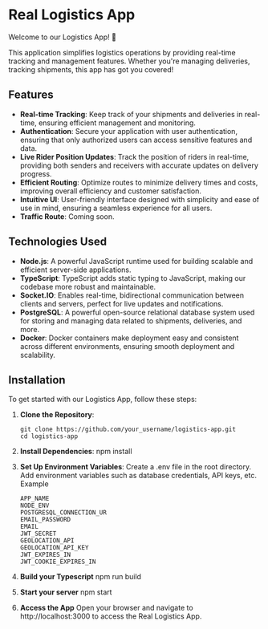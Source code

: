 # Real Logistics App

Welcome to our Logistics App! 🚚

This application simplifies logistics operations by providing real-time tracking and management features. Whether you're managing deliveries, tracking shipments, this app has got you covered!

## Features

- **Real-time Tracking**: Keep track of your shipments and deliveries in real-time, ensuring efficient management and monitoring.
- **Authentication**: Secure your application with user authentication, ensuring that only authorized users can access sensitive features and data.
- **Live Rider Position Updates**: Track the position of riders in real-time, providing both senders and receivers with accurate updates on delivery progress.
- **Efficient Routing**: Optimize routes to minimize delivery times and costs, improving overall efficiency and customer satisfaction.
- **Intuitive UI**: User-friendly interface designed with simplicity and ease of use in mind, ensuring a seamless experience for all users.
- **Traffic Route**: Coming soon.

## Technologies Used

- **Node.js**: A powerful JavaScript runtime used for building scalable and efficient server-side applications.
- **TypeScript**: TypeScript adds static typing to JavaScript, making our codebase more robust and maintainable.
- **Socket.IO**: Enables real-time, bidirectional communication between clients and servers, perfect for live updates and notifications.
- **PostgreSQL**: A powerful open-source relational database system used for storing and managing data related to shipments, deliveries, and more.
- **Docker**: Docker containers make deployment easy and consistent across different environments, ensuring smooth deployment and scalability.

## Installation

To get started with our Logistics App, follow these steps:

1. **Clone the Repository**:
   ```
   git clone https://github.com/your_username/logistics-app.git
   cd logistics-app
   ```
2. **Install Dependencies**:
   npm install

3. **Set Up Environment Variables**:
   Create a .env file in the root directory.
   Add environment variables such as database credentials, API keys, etc.
   Example
   ```
   APP_NAME
   NODE_ENV
   POSTGRESQL_CONNECTION_UR
   EMAIL_PASSWORD
   EMAIL
   JWT_SECRET
   GEOLOCATION_API
   GEOLOCATION_API_KEY
   JWT_EXPIRES_IN
   JWT_COOKIE_EXPIRES_IN
   ```
4. **Build your Typescript**
   npm run build

5. **Start your server**
   npm start

6. **Access the App**
   Open your browser and navigate to http://localhost:3000 to access the Real Logistics App.
